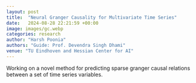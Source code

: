 ```yaml
---
layout: post
title:  "Neural Granger Causality for Multivariate Time Series"
date:   2024-08-28 22:21:59 +00:00
image: images/gc.webp
categories: research
author: "Harsh Poonia"
authors: "Guide: Prof. Devendra Singh Dhami"
venue: "TU Eindhoven and Hessian Center for AI"
---
```

Working on a novel method for predicting sparse granger causal relations between a set of time series variables.